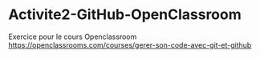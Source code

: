 # Activite2-GitHub-OpenClassroom
Exercice pour le cours Openclassroom https://openclassrooms.com/courses/gerer-son-code-avec-git-et-github
